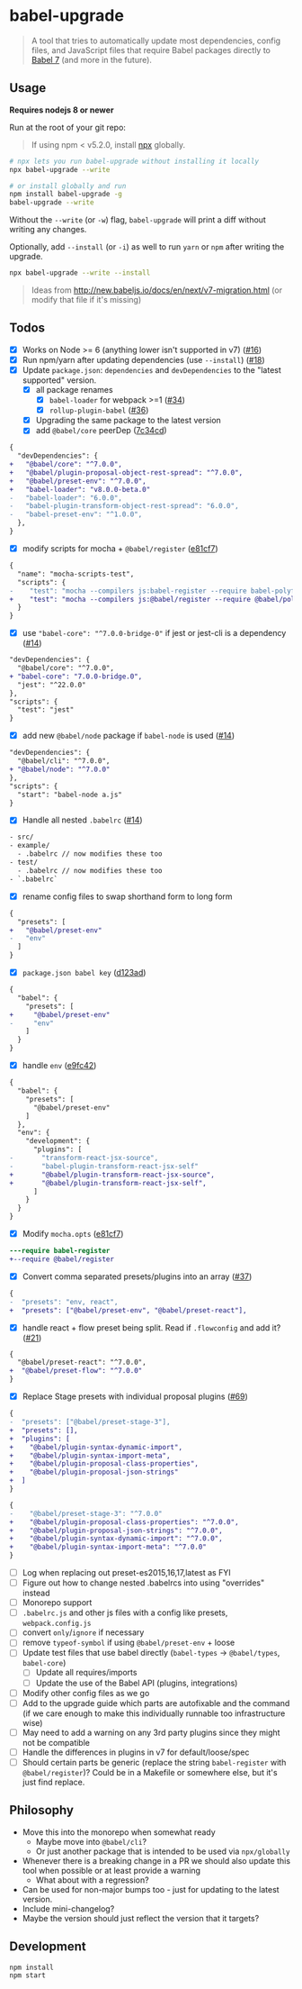 # babel-upgrade

> A tool that tries to automatically update most dependencies, config files, and JavaScript files that require Babel packages directly to [Babel 7](http://babeljs.io/docs/en/v7-migration.html) (and more in the future).

## Usage

**Requires nodejs 8 or newer**

Run at the root of your git repo:

> If using npm < v5.2.0, install [npx](https://medium.com/@maybekatz/introducing-npx-an-npm-package-runner-55f7d4bd282b) globally.

```bash
# npx lets you run babel-upgrade without installing it locally
npx babel-upgrade --write

# or install globally and run
npm install babel-upgrade -g
babel-upgrade --write
```

Without the `--write` (or `-w`) flag, `babel-upgrade` will print a diff without writing any changes.

Optionally, add `--install` (or `-i`) as well to run `yarn` or `npm` after writing the upgrade.

```bash
npx babel-upgrade --write --install
```

> Ideas from http://new.babeljs.io/docs/en/next/v7-migration.html (or modify that file if it's missing)

## Todos

- [x] Works on Node >= 6 (anything lower isn't supported in v7) ([#16](https://github.com/babel/babel-upgrade/pull/16))
- [x] Run npm/yarn after updating dependencies (use `--install`) ([#18](https://github.com/babel/babel-upgrade/pull/18))
- [x] Update `package.json`: `dependencies` and `devDependencies` to the "latest supported" version.
  - [x] all package renames
    - [x] `babel-loader` for webpack >=1 ([#34](https://github.com/babel/babel-upgrade/pull/34))
    - [x] `rollup-plugin-babel` ([#36](https://github.com/babel/babel-upgrade/pull/36))
  - [x] Upgrading the same package to the latest version
  - [x] add `@babel/core` peerDep ([7c34cd](https://github.com/babel/babel-upgrade/commit/7c34cdf318ecbb8a916e7a8ee5c2cfbad7d8d8d0))

```diff
{
  "devDependencies": {
+   "@babel/core": "^7.0.0",
+   "@babel/plugin-proposal-object-rest-spread": "^7.0.0",
+   "@babel/preset-env": "^7.0.0",
+   "babel-loader": "v8.0.0-beta.0"
-   "babel-loader": "6.0.0",
-   "babel-plugin-transform-object-rest-spread": "6.0.0",
-   "babel-preset-env": "^1.0.0",
  },
}
```

- [x] modify scripts for mocha + `@babel/register` ([e81cf7](https://github.com/babel/babel-upgrade/commit/e81cf7c16860d424967a254cd700a88c33d2b56a))

```diff
{
  "name": "mocha-scripts-test",
  "scripts": {
-    "test": "mocha --compilers js:babel-register --require babel-polyfill test/*Test.js",
+    "test": "mocha --compilers js:@babel/register --require @babel/polyfill test/*Test.js",
  }
}
```

- [x] use `"babel-core": "^7.0.0-bridge-0"` if jest or jest-cli is a dependency ([#14](https://github.com/babel/babel-upgrade/pull/14))

```diff
"devDependencies": {
  "@babel/core": "^7.0.0",
+ "babel-core": "7.0.0-bridge.0",
  "jest": "^22.0.0"
},
"scripts": {
  "test": "jest"
}
```

- [x] add new `@babel/node` package if `babel-node` is used ([#14](https://github.com/babel/babel-upgrade/pull/14))

```diff
"devDependencies": {
  "@babel/cli": "^7.0.0",
+ "@babel/node": "^7.0.0"
},
"scripts": {
  "start": "babel-node a.js"
}
```


- [x] Handle all nested `.babelrc` ([#14](https://github.com/babel/babel-upgrade/pull/14))

```txt
- src/
- example/
  - .babelrc // now modifies these too
- test/
  - .babelrc // now modifies these too
- `.babelrc`
```
- [x] rename config files to swap shorthand form to long form

```diff
{
  "presets": [
+   "@babel/preset-env"
-   "env"
  ]
}
```

- [x] `package.json babel key` ([d123ad](https://github.com/babel/babel-upgrade/commit/d123ad72fba25c9118847b36ae950d99c1a152d0))

```diff
{
  "babel": {
    "presets": [
+     "@babel/preset-env"
-     "env"
    ]
  }
}
```

- [x] handle `env` ([e9fc42](https://github.com/babel/babel-upgrade/commit/e9fc42203d6c5928d85c12438efa42398d2d6a2a))

```diff
{
  "babel": {
    "presets": [
      "@babel/preset-env"
    ]
  },
  "env": {
    "development": {
      "plugins": [
-       "transform-react-jsx-source",
-       "babel-plugin-transform-react-jsx-self"
+       "@babel/plugin-transform-react-jsx-source",
+       "@babel/plugin-transform-react-jsx-self",
      ]
    }
  }
}


```
- [x] Modify `mocha.opts` ([e81cf7](https://github.com/babel/babel-upgrade/commit/e81cf7c16860d424967a254cd700a88c33d2b56a))

```diff
---require babel-register
+--require @babel/register
```

- [x] Convert comma separated presets/plugins into an array ([#37](https://github.com/babel/babel-upgrade/pull/37))

```diff
{
-  "presets": "env, react",
+  "presets": ["@babel/preset-env", "@babel/preset-react"],
```

- [x] handle react + flow preset being split. Read if `.flowconfig` and add it? ([#21](https://github.com/babel/babel-upgrade/pull/21))

```diff
{
  "@babel/preset-react": "^7.0.0",
+  "@babel/preset-flow": "^7.0.0"
}
```
- [x] Replace Stage presets with individual proposal plugins ([#69](https://github.com/babel/babel-upgrade/pull/69))

```diff
{
-  "presets": ["@babel/preset-stage-3"],
+  "presets": [],
+  "plugins": [
+    "@babel/plugin-syntax-dynamic-import",
+    "@babel/plugin-syntax-import-meta",
+    "@babel/plugin-proposal-class-properties",
+    "@babel/plugin-proposal-json-strings"
+  ]
}
```

```diff
{
-    "@babel/preset-stage-3": "^7.0.0"
+    "@babel/plugin-proposal-class-properties": "^7.0.0",
+    "@babel/plugin-proposal-json-strings": "^7.0.0",
+    "@babel/plugin-syntax-dynamic-import": "^7.0.0",
+    "@babel/plugin-syntax-import-meta": "^7.0.0"
}
```

- [ ] Log when replacing out preset-es2015,16,17,latest as FYI
- [ ] Figure out how to change nested .babelrcs into using "overrides" instead
- [ ] Monorepo support
- [ ] `.babelrc.js` and other js files with a config like presets, `webpack.config.js`
- [ ] convert `only`/`ignore` if necessary
- [ ] remove `typeof-symbol` if using `@babel/preset-env` + loose
- [ ] Update test files that use babel directly (`babel-types` -> `@babel/types`, `babel-core`)
  - [ ] Update all requires/imports
  - [ ] Update the use of the Babel API (plugins, integrations)
- [ ] Modify other config files as we go
- [ ] Add to the upgrade guide which parts are autofixable and the command (if we care enough to make this individually runnable too infrastructure wise)
- [ ] May need to add a warning on any 3rd party plugins since they might not be compatible
- [ ] Handle the differences in plugins in v7 for default/loose/spec
- [ ] Should certain parts be generic (replace the string `babel-register` with `@babel/register`)? Could be in a Makefile or somewhere else, but it's just find replace.

## Philosophy

- Move this into the monorepo when somewhat ready
  - Maybe move into `@babel/cli`?
  - Or just another package that is intended to be used via `npx/globally`
- Whenever there is a breaking change in a PR we should also update this tool when possible or at least provide a warning
  - What about with a regression?
- Can be used for non-major bumps too - just for updating to the latest version.
- Include mini-changelog?
- Maybe the version should just reflect the version that it targets?

## Development
```Shell
npm install
npm start
```
